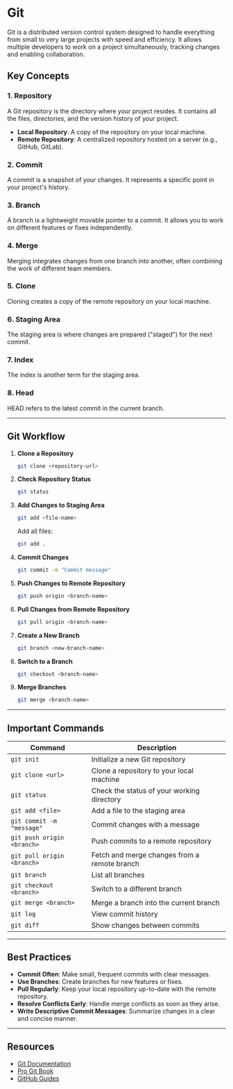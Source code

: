 # Git

Git is a distributed version control system designed to handle everything from small to very large projects with speed and efficiency. It allows multiple developers to work on a project simultaneously, tracking changes and enabling collaboration.

## Key Concepts

### 1. Repository
A Git repository is the directory where your project resides. It contains all the files, directories, and the version history of your project.

- **Local Repository**: A copy of the repository on your local machine.
- **Remote Repository**: A centralized repository hosted on a server (e.g., GitHub, GitLab).

### 2. Commit
A commit is a snapshot of your changes. It represents a specific point in your project's history.

### 3. Branch
A branch is a lightweight movable pointer to a commit. It allows you to work on different features or fixes independently.

### 4. Merge
Merging integrates changes from one branch into another, often combining the work of different team members.

### 5. Clone
Cloning creates a copy of the remote repository on your local machine.

### 6. Staging Area
The staging area is where changes are prepared ("staged") for the next commit.

### 7. Index
The index is another term for the staging area.

### 8. Head
HEAD refers to the latest commit in the current branch.

---

## Git Workflow

1. **Clone a Repository**
   ```bash
   git clone <repository-url>
   ```

2. **Check Repository Status**
   ```bash
   git status
   ```

3. **Add Changes to Staging Area**
   ```bash
   git add <file-name>
   ```
   Add all files:
   ```bash
   git add .
   ```

4. **Commit Changes**
   ```bash
   git commit -m "Commit message"
   ```

5. **Push Changes to Remote Repository**
   ```bash
   git push origin <branch-name>
   ```

6. **Pull Changes from Remote Repository**
   ```bash
   git pull origin <branch-name>
   ```

7. **Create a New Branch**
   ```bash
   git branch <new-branch-name>
   ```

8. **Switch to a Branch**
   ```bash
   git checkout <branch-name>
   ```

9. **Merge Branches**
   ```bash
   git merge <branch-name>
   ```

---

## Important Commands

| Command                      | Description                                    |
|------------------------------|------------------------------------------------|
| `git init`                   | Initialize a new Git repository               |
| `git clone <url>`            | Clone a repository to your local machine      |
| `git status`                 | Check the status of your working directory    |
| `git add <file>`             | Add a file to the staging area                |
| `git commit -m "message"`    | Commit changes with a message                 |
| `git push origin <branch>`   | Push commits to a remote repository           |
| `git pull origin <branch>`   | Fetch and merge changes from a remote branch  |
| `git branch`                 | List all branches                             |
| `git checkout <branch>`      | Switch to a different branch                  |
| `git merge <branch>`         | Merge a branch into the current branch        |
| `git log`                    | View commit history                           |
| `git diff`                   | Show changes between commits                  |

---

## Best Practices

- **Commit Often**: Make small, frequent commits with clear messages.
- **Use Branches**: Create branches for new features or fixes.
- **Pull Regularly**: Keep your local repository up-to-date with the remote repository.
- **Resolve Conflicts Early**: Handle merge conflicts as soon as they arise.
- **Write Descriptive Commit Messages**: Summarize changes in a clear and concise manner.

---

## Resources

- [Git Documentation](https://git-scm.com/doc)
- [Pro Git Book](https://git-scm.com/book/en/v2)
- [GitHub Guides](https://guides.github.com/)

